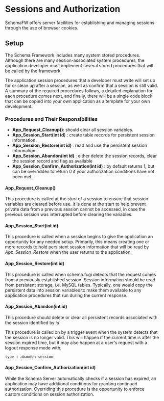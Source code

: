 # Sessions and Authorization

SchemaFW offers server facilities for establishing and managing sessions through
the use of browser cookies.

## Setup

The Schema Framework includes many system stored procedures.  Although there
are many session-associated system procedures, the application developer must
implement several stored procedures that will be called by the framework.

The application session procedures that a developer must write will set up for
or clean up after a session, as well as confirm that a session is still valid.
A summary of the required procedures follows, a detailed explanation for each
procedure comes next, and finally, there will be a single code block that can
be copied into your own application as a template for your own development.

### Procedures and Their Responsibilities

- **App_Request_Cleanup()**: should clear all session variables.
- **App_Session_Start(int id)** : create table records for persistent session
  information.
- **App_Session_Restore(int id)** : read and use the persistent session information.
- **App_Session_Abandon(int id)** : either delete the session records, clear the
  session record and flag as available
- **App_Session_Confirm_Authorization(int id)** : by default returns 1, but can be
  overridden to return 0 if your authorization conditions have not been met.

#### App_Request_Cleanup()

This procedure is called at the _start_ of a session to ensure that session
variables are cleared before use.  It is done at the start to help prevent
private data from a previous session cannot be accessed, in case the previous
session was interrupted before clearing the variables.

#### App_Session_Start(int id)
  
This procedure is called when a session begins to give the application an
opportunity for any needed setup.  Primarily, this means creating one or
more records to hold persistent session information that will be read by
_App_Session_Restore_ when the user returns to the application.

#### App_Session_Restore(int id)
  
This procedure is called when schema.fcgi detects that the request comes from
a previously established session.  Session information should be read from
persistent storage, i.e. MySQL tables.  Typically, one would copy the persistent
data into session variables to make them available to any application procedures
that run during the current response.
  

#### App_Session_Abandon(int id)

This procedure should delete or clear all persistent records associated with the
session identified by _id_.

This procedure is called on by a trigger event when the system detects that the
session is no longer valid.  This will happen if the current time is after the
session expired time, but it may also happen at a user's request with a logout
response mode with;

    type : abandon-session


#### App_Session_Confirm_Authorization(int id)

While the Schema Server automatically checks if a session has expired, an
application may have additional conditions for granting continued authorization.
Overriding this procedure is the opportunity to enforce custom conditions on
session authorization. 



